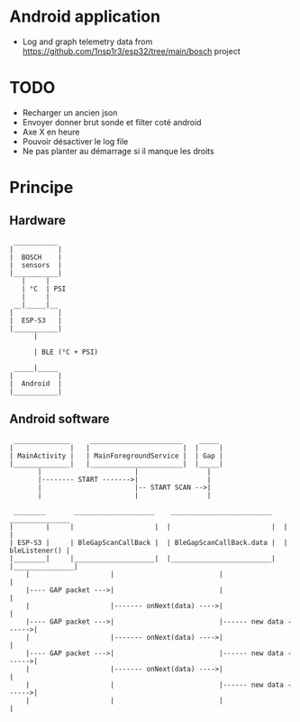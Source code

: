# Android application
- Log and graph telemetry data from https://github.com/1nsp1r3/esp32/tree/main/bosch project

# TODO
- Recharger un ancien json
- Envoyer donner brut sonde et filter coté android
- Axe X en heure
- Pouvoir désactiver le log file
- Ne pas planter au démarrage si il manque les droits

# Principe
## Hardware
```
 ___________
|           |
|  BOSCH    |
|  sensors  |
|___________|
   |     |
   | °C  | PSI
   |     |
 __|_____|__
|           |
|  ESP-S3   |
|___________|
      |

      | BLE (°C + PSI)

 _____|_____
|           |
|  Android  |
|___________|
```

## Android software
```
 ______________     _______________________    _____ 
|              |   |                       |  |     |
| MainActivity |   | MainForegroundService |  | Gap |
|______________|   |_______________________|  |_____|
       |                       |                 |
       |-------- START ------->|                 |
       |                       |-- START SCAN -->|
       |                       |                 |
```

```
 ________       ____________________    _________________________    _______________ 
|        |     |                    |  |                         |  |               |
| ESP-S3 |     | BleGapScanCallBack |  | BleGapScanCallBack.data |  | bleListener() |
|________|     |____________________|  |_________________________|  |_______________|
    |                    |                          |                       |
    |---- GAP packet --->|                          |                       |
    |                    |------- onNext(data) ---->|                       |
    |---- GAP packet --->|                          |------ new data ------>|
    |                    |------- onNext(data) ---->|                       |
    |---- GAP packet --->|                          |------ new data ------>|
    |                    |------- onNext(data) ---->|                       |
    |                    |                          |------ new data ------>|
    |                    |                          |                       |
```

